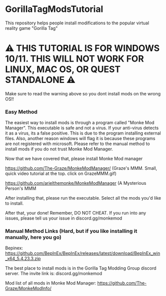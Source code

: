 # GorillaTagModsTutorial
This repository helps people install modifications to the popular virtual reality game "Gorilla Tag"

# ⚠️ THIS TUTORIAL IS FOR WINDOWS 10/11. THIS WILL NOT WORK FOR LINUX, MAC OS, OR QUEST STANDALONE ⚠️

Make sure to read the warning above so you dont install mods on the wrong OS!!

### Easy Method

The easiest way to install mods is through a program called "Monke Mod Manager". This executable is safe and not a virus. If your anti-virus detects it as a virus, its a false positive. This is due to the program installing external files. Also, another reason windows will flag it is because these programs are not registered with microsoft. Please refer to the manual method to install mods if you do not trust Monke Mod Manager.

Now that we have covered that, please install Monke Mod manager

https://github.com/The-Graze/MonkeModManager/ (Graze's MMM. Small, quick video tutorial at the top. click on GrazeMMM.gif)

https://github.com/arielthemonke/MonkeModManager (A Mysterious Person's MMM

After installing that, please run the executable. Select all the mods you'd like to install.

After that, your done! Remember, DO NOT CHEAT. If you run into any issues, please tell us your issue in discord.gg/monkemod

### Manual Method Links (Hard, but if you like installing it manually, here you go)

Bepinex: https://github.com/BepInEx/BepInEx/releases/latest/download/BepInEx_win_x64_5.4.23.3.zip

The best place to install mods is in the Gorilla Tag Modding Group discord server. The invite link is: discord.gg/monkemod

Mod list of all mods in Monke Mod Manager: https://github.com/The-Graze/MonkeModInfo/
